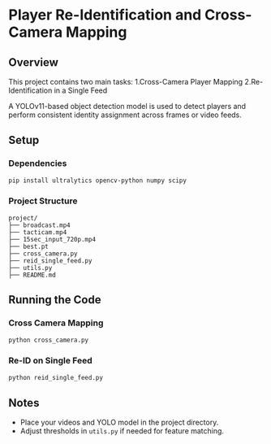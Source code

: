 # Player Re-Identification and Cross-Camera Mapping

## Overview
This project contains two main tasks:
1.Cross-Camera Player Mapping
2.Re-Identification in a Single Feed

A YOLOv11-based object detection model is used to detect players and perform consistent identity assignment across frames or video feeds.

## Setup

### Dependencies
```bash
pip install ultralytics opencv-python numpy scipy
```

### Project Structure
```
project/
├── broadcast.mp4              
├── tacticam.mp4               
├── 15sec_input_720p.mp4       
├── best.pt              
├── cross_camera.py    
├── reid_single_feed.py
├── utils.py                   
├── README.md                                 
```

## Running the Code

### Cross Camera Mapping
```bash
python cross_camera.py
```

### Re-ID on Single Feed
```bash
python reid_single_feed.py
```

## Notes
- Place your videos and YOLO model in the project directory.
- Adjust thresholds in `utils.py` if needed for feature matching.
